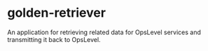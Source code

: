 # golden-retriever
An application for retrieving related data for OpsLevel services and transmitting it back to OpsLevel. 
